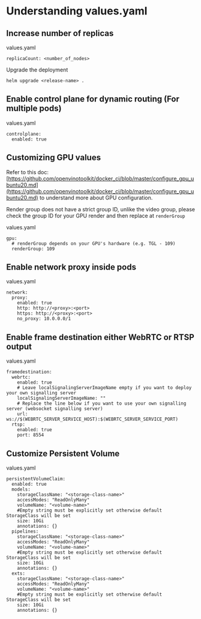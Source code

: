 # Understanding values.yaml

## Increase number of replicas

values.yaml
```
replicaCount: <number_of_nodes>
```
Upgrade the deployment
```
helm upgrade <release-name> .
```

## Enable control plane for dynamic routing (For multiple pods)

values.yaml
```
controlplane:
  enabled: true
```

## Customizing GPU values

Refer to this doc: [https://github.com/openvinotoolkit/docker_ci/blob/master/configure_gpu_ubuntu20.md](https://github.com/openvinotoolkit/docker_ci/blob/master/configure_gpu_ubuntu20.md) to understand more about GPU configuration.  

Render group does not have a strict group ID, unlike the video group, please check the group ID for your GPU render and then replace at `renderGroup`

values.yaml
```
gpu:
  # renderGroup depends on your GPU's hardware (e.g. TGL - 109)
  renderGroup: 109
```

## Enable network proxy inside pods

values.yaml
```
network:
  proxy:
    enabled: true
    http: http://<proxy>:<port>
    https: http://<proxy>:<port>
    no_proxy: 10.0.0.0/1
```

## Enable frame destination either WebRTC or RTSP output

values.yaml
```
framedestination:
  webrtc:
    enabled: true
    # Leave localSignalingServerImageName empty if you want to deploy your own signalling server
    localSignalingServerImageName: ""
    # Replace the line below if you want to use your own signalling server (websocket signalling server)
    url: ws://$(WEBRTC_SERVER_SERVICE_HOST):$(WEBRTC_SERVER_SERVICE_PORT)
  rtsp:
    enabled: true
    port: 8554
```

## Customize Persistent Volume

values.yaml
```
persistentVolumeClaim:
  enabled: true
  models:
    storageClassName: "<storage-class-name>"
    accessModes: "ReadOnlyMany"
    volumeName: "<volume-name>"
    #Empty string must be explicitly set otherwise default StorageClass will be set
    size: 10Gi
    annotations: {}
  pipelines:
    storageClassName: "<storage-class-name>"
    accessModes: "ReadOnlyMany"
    volumeName: "<volume-name>"
    #Empty string must be explicitly set otherwise default StorageClass will be set
    size: 10Gi
    annotations: {}
  exts:
    storageClassName: "<storage-class-name>"
    accessModes: "ReadOnlyMany"
    volumeName: "<volume-name>"
    #Empty string must be explicitly set otherwise default StorageClass will be set
    size: 10Gi
    annotations: {}
```